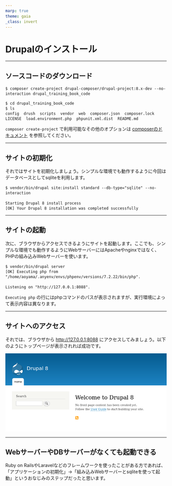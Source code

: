 ```yaml
---
marp: true
theme: gaia
_class: invert
---
```


<!-- _class: lead -->
# Drupalのインストール

---

## ソースコードのダウンロード

```
$ composer create-project drupal-composer/drupal-project:8.x-dev --no-interaction drupal_training_book_code
```

```
$ cd drupal_training_book_code
$ ls
config  drush  scripts  vendor  web  composer.json  composer.lock  LICENSE  load.environment.php  phpunit.xml.dist  README.md
```

`composer create-project` で利用可能なその他のオプションは [composerのドキュメント](https://getcomposer.org/doc/03-cli.md#create-project) を参照してください。

---

## サイトの初期化

それではサイトを初期化しましょう。シンプルな環境でも動作するように今回はデータベースとしてsqliteを利用します。
```
$ vendor/bin/drupal site:install standard --db-type="sqlite" --no-interaction

Starting Drupal 8 install process
[OK] Your Drupal 8 installation was completed successfully
```

---

## サイトの起動

次に、ブラウザからアクセスできるようにサイトを起動します。ここでも、シンプルな環境でも動作するようにWebサーバーにはApacheやnginxではなく、PHPの組み込みWebサーバーを使います。

```
$ vendor/bin/drupal server
[OK] Executing php from "/home/aoyama/.anyenv/envs/phpenv/versions/7.2.22/bin/php".

Listening on "http://127.0.0.1:8088".
```

`Executing php` の行にはphpコマンドのパスが表示されますが、実行環境によって表示内容は異なります。

---

## サイトへのアクセス

それでは、ブラウザから http://127.0.0.1:8088 にアクセスしてみましょう。以下のようにトップページが表示されれば成功です。

![welcome Drupal8](../assets/03_install_drupal/welcome_to_drupal.png)

---

## WebサーバーやDBサーバーがなくても起動できる

Ruby on RailsやLaravelなどのフレームワークを使ったことがある方であれば、「アプリケーションの初期化」→「組み込みWebサーバーとsqliteを使って起動」というおなじみのステップだったと思います。